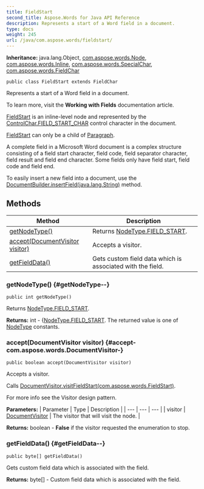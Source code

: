 ```yaml
---
title: FieldStart
second_title: Aspose.Words for Java API Reference
description: Represents a start of a Word field in a document.
type: docs
weight: 245
url: /java/com.aspose.words/fieldstart/
---
```


**Inheritance:**
java.lang.Object, [com.aspose.words.Node](../../com.aspose.words/node), [com.aspose.words.Inline](../../com.aspose.words/inline), [com.aspose.words.SpecialChar](../../com.aspose.words/specialchar), [com.aspose.words.FieldChar](../../com.aspose.words/fieldchar)
```
public class FieldStart extends FieldChar
```

Represents a start of a Word field in a document.

To learn more, visit the **Working with Fields** documentation article.

[FieldStart](../../com.aspose.words/fieldstart) is an inline-level node and represented by the [ControlChar.FIELD\_START\_CHAR](../../com.aspose.words/controlchar\#FIELD-START-CHAR) control character in the document.

[FieldStart](../../com.aspose.words/fieldstart) can only be a child of [Paragraph](../../com.aspose.words/paragraph).

A complete field in a Microsoft Word document is a complex structure consisting of a field start character, field code, field separator character, field result and field end character. Some fields only have field start, field code and field end.

To easily insert a new field into a document, use the [DocumentBuilder.insertField(java.lang.String)](../../com.aspose.words/documentbuilder\#insertField-java.lang.String-) method.
## Methods

| Method | Description |
| --- | --- |
| [getNodeType()](#getNodeType--) | Returns [NodeType.FIELD\_START](../../com.aspose.words/nodetype\#FIELD-START). |
| [accept(DocumentVisitor visitor)](#accept-com.aspose.words.DocumentVisitor-) | Accepts a visitor. |
| [getFieldData()](#getFieldData--) | Gets custom field data which is associated with the field. |
### getNodeType() {#getNodeType--}
```
public int getNodeType()
```


Returns [NodeType.FIELD\_START](../../com.aspose.words/nodetype\#FIELD-START).

**Returns:**
int - \{[NodeType.FIELD\_START](../../com.aspose.words/nodetype\#FIELD-START). The returned value is one of [NodeType](../../com.aspose.words/nodetype) constants.
### accept(DocumentVisitor visitor) {#accept-com.aspose.words.DocumentVisitor-}
```
public boolean accept(DocumentVisitor visitor)
```


Accepts a visitor.

Calls [DocumentVisitor.visitFieldStart(com.aspose.words.FieldStart)](../../com.aspose.words/documentvisitor\#visitFieldStart-com.aspose.words.FieldStart-).

For more info see the Visitor design pattern.

**Parameters:**
| Parameter | Type | Description |
| --- | --- | --- |
| visitor | [DocumentVisitor](../../com.aspose.words/documentvisitor) | The visitor that will visit the node. |

**Returns:**
boolean - **False** if the visitor requested the enumeration to stop.
### getFieldData() {#getFieldData--}
```
public byte[] getFieldData()
```


Gets custom field data which is associated with the field.

**Returns:**
byte[] - Custom field data which is associated with the field.
